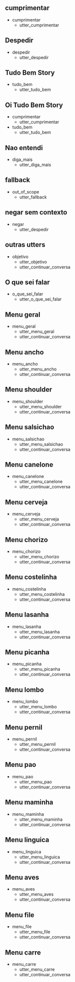## cumprimentar
* cumprimentar
    - utter_cumprimentar

## Despedir
* despedir
    - utter_despedir

## Tudo Bem Story
* tudo_bem
    - utter_tudo_bem

## Oi Tudo Bem Story 
* cumprimentar
    - utter_cumprimentar
* tudo_bem
    - utter_tudo_bem

## Nao entendi
* diga_mais
    - utter_diga_mais  

## fallback
* out_of_scope
    - utter_fallback

## negar sem contexto
* negar
    - utter_despedir

## outras utters
* objetivo
    - utter_objetivo
    - utter_continuar_conversa

## O que sei falar
* o_que_sei_falar
    - utter_o_que_sei_falar

## Menu geral
* menu_geral
    - utter_menu_geral
    - utter_continuar_conversa

## Menu ancho
* menu_ancho
    - utter_menu_ancho
    - utter_continuar_conversa

## Menu shoulder    
* menu_shoulder
    - utter_menu_shoulder
    - utter_continuar_conversa

## Menu salsichao    
* menu_salsichao
    - utter_menu_salsichao
    - utter_continuar_conversa

## Menu canelone    
* menu_canelone
    - utter_menu_canelone
    - utter_continuar_conversa

## Menu cerveja    
* menu_cerveja
    - utter_menu_cerveja
    - utter_continuar_conversa

## Menu chorizo    
* menu_chorizo
    - utter_menu_chorizo
    - utter_continuar_conversa

## Menu costelinha    
* menu_costelinha
    - utter_menu_costelinha
    - utter_continuar_conversa

## Menu lasanha    
* menu_lasanha
    - utter_menu_lasanha
    - utter_continuar_conversa

## Menu picanha    
* menu_picanha
    - utter_menu_picanha
    - utter_continuar_conversa

## Menu lombo    
* menu_lombo
    - utter_menu_lombo
    - utter_continuar_conversa

## Menu pernil    
* menu_pernil
    - utter_menu_pernil
    - utter_continuar_conversa

## Menu pao    
* menu_pao
    - utter_menu_pao
    - utter_continuar_conversa

## Menu maminha    
* menu_maminha
    - utter_menu_maminha
    - utter_continuar_conversa

## Menu linguica    
* menu_linguica
    - utter_menu_linguica
    - utter_continuar_conversa

## Menu aves    
* menu_aves
    - utter_menu_aves
    - utter_continuar_conversa

## Menu file    
* menu_file
    - utter_menu_file
    - utter_continuar_conversa

## Menu carre    
* menu_carre
    - utter_menu_carre
    - utter_continuar_conversa
